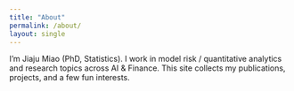 ```yaml
---
title: "About"
permalink: /about/
layout: single
---
```


I’m Jiaju Miao (PhD, Statistics). I work in model risk / quantitative analytics and research topics across AI & Finance.
This site collects my publications, projects, and a few fun interests.
